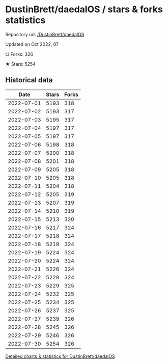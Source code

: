 # DustinBrett/daedalOS / stars & forks statistics

Repository url: [/DustinBrett/daedalOS](https://github.com/DustinBrett/daedalOS)

Updated on Oct 2022, 07

☋ Forks: 326

★ Stars: 5254

## Historical data
| Date | Stars | Forks |
|------|-------|-------|
| 2022-07-01 | 5193 | 318 | 
| 2022-07-02 | 5193 | 317 | 
| 2022-07-03 | 5195 | 317 | 
| 2022-07-04 | 5197 | 317 | 
| 2022-07-05 | 5197 | 317 | 
| 2022-07-06 | 5198 | 318 | 
| 2022-07-07 | 5200 | 318 | 
| 2022-07-08 | 5201 | 318 | 
| 2022-07-09 | 5205 | 318 | 
| 2022-07-10 | 5205 | 318 | 
| 2022-07-11 | 5204 | 318 | 
| 2022-07-12 | 5205 | 319 | 
| 2022-07-13 | 5207 | 319 | 
| 2022-07-14 | 5210 | 319 | 
| 2022-07-15 | 5213 | 320 | 
| 2022-07-16 | 5217 | 324 | 
| 2022-07-17 | 5218 | 324 | 
| 2022-07-18 | 5219 | 324 | 
| 2022-07-19 | 5224 | 324 | 
| 2022-07-20 | 5224 | 324 | 
| 2022-07-21 | 5226 | 324 | 
| 2022-07-22 | 5228 | 324 | 
| 2022-07-23 | 5229 | 325 | 
| 2022-07-24 | 5232 | 325 | 
| 2022-07-25 | 5234 | 325 | 
| 2022-07-26 | 5237 | 325 | 
| 2022-07-27 | 5239 | 326 | 
| 2022-07-28 | 5245 | 326 | 
| 2022-07-29 | 5246 | 326 | 
| 2022-07-30 | 5254 | 326 | 


[Detailed charts & statistics for DustinBrett/daedalOS](https://reviewgithub.com/rep/DustinBrett/daedalOS)
